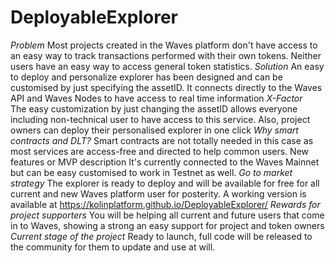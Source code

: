# DeployableExplorer
*Problem*
Most projects created in the Waves platform don't have access to an easy way to track transactions performed with their own tokens. Neither users have an easy way to access general token statistics. 
*Solution*
An easy to deploy and personalize explorer has been designed and can be customised by just specifying the assetID. It connects directly to the Waves API and Waves Nodes to have access to real time information 
*X-Factor*  
The easy customization by just changing the assetID allows everyone including non-technical user to have access to this service. Also, project owners can deploy their personalised explorer in one click 
*Why smart contracts and DLT?* 
Smart contracts are not totally needed in this case as most services are access-free and directed to help common users. New features or MVP description  It's currently connected to the Waves Mainnet but can be easy customised to work in Testnet as well. 
*Go to market strategy*
The explorer is ready to deploy and will be available for free for all current and new Waves platform user for posterity.  A working version is available at https://kolinplatform.github.io/DeployableExplorer/
*Rewards for project supporters*
You will be helping all current and future users that come in to Waves, showing a strong an easy support for project and token owners *Current stage of the project*
Ready to launch, full code will be released to the community for them to update and use at will.
